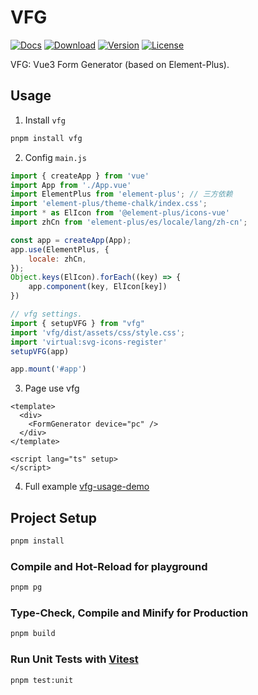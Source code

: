# VFG

<p>
     <a href="https://github.com/zhonghuitech/vfg/actions/workflows/docs.yml"><img src="https://github.com/zhonghuitech/vfg/actions/workflows/docs.yml/badge.svg" alt="Docs"></a>
     <a href="https://www.npmjs.com/package/vfg"><img src="https://badgen.net/npm/dm/vfg" alt="Download"></a>
     <a href="https://www.npmjs.com/package/vfg"><img src="https://badgen.net/npm/v/vfg" alt="Version"></a>
     <a href="https://www.npmjs.com/package/vfg"><img src="https://badgen.net/npm/license/vfg" alt="License"></a> 
</p>

VFG: Vue3 Form Generator (based on Element-Plus).

## Usage

1. Install `vfg`

```sh
pnpm install vfg
```

2. Config `main.js`

```js
import { createApp } from 'vue'
import App from './App.vue'
import ElementPlus from 'element-plus'; // 三方依赖
import 'element-plus/theme-chalk/index.css';
import * as ElIcon from '@element-plus/icons-vue'
import zhCn from 'element-plus/es/locale/lang/zh-cn';

const app = createApp(App);
app.use(ElementPlus, {
    locale: zhCn,
});
Object.keys(ElIcon).forEach((key) => {
    app.component(key, ElIcon[key])
})

// vfg settings.
import { setupVFG } from "vfg"
import 'vfg/dist/assets/css/style.css';
import 'virtual:svg-icons-register'
setupVFG(app)

app.mount('#app')

```

3. Page use vfg
```vue
<template>
  <div>
    <FormGenerator device="pc" />
  </div>
</template>

<script lang="ts" setup>
</script>
``` 

4. Full example
[vfg-usage-demo](https://github.com/zhonghuitech/vfg-usage-demo)

## Project Setup

```sh
pnpm install
```

### Compile and Hot-Reload for playground

```sh
pnpm pg
```

### Type-Check, Compile and Minify for Production

```sh
pnpm build
```

### Run Unit Tests with [Vitest](https://vitest.dev/)

```sh
pnpm test:unit
```
